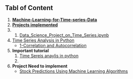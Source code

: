 
## **Tabl of Content**
1. [**Machine-Learning-for-Time-series-Data**](https://github.com/hussain0048/Time-Series-Analysis-in-Python/tree/master/Machine-Learning-for-Time-series-Data)
2. [**Projects implemented**](https://github.com/hussain0048/Time-Series-Analysis-in-Python/tree/master/Projects)
3.  1. [Data_Science_Project_on_Time_Series.ipynb](https://github.com/hussain0048/Time-Series-Analysis-in-Python/blob/master/Projects/Data_Science_Project_on_Time_Series.ipynb)
4. [Time Series Analysis in Python](https://github.com/hussain0048/Time-Series-Analysis-in-Python/tree/master/Time%20Series%20Analysis%20in%20Python)
   * [1-Correlation and Autocorrelation](https://github.com/hussain0048/Time-Series-Analysis-in-Python/tree/master/Time%20Series%20Analysis%20in%20Python/1-Correlation%20and%20Autocorrelation)
5. **Important tutorial** 
    1. [Time Sereis anaylis in python](https://www.dataspoof.info/post/time-series-analysis-in-python/)
    2. []()
6. **Project Need to implement**
   * [Stock Predictions Using Machine Learning Algorithms](https://morioh.com/p/e0ddf3b0e50f?f=5c21fb01c16e2556b555ab32&fbclid=IwAR2G-N-rE7sDi-KgnVdC3aGTPsLqrjepQJJgiHDpeiPYV2h2dvpt_xgL__w)


